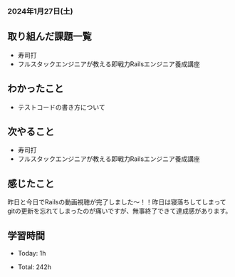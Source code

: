 ### 2024年1月27日(土)

## 取り組んだ課題一覧

- 寿司打
- フルスタックエンジニアが教える即戦力Railsエンジニア養成講座

## わかったこと

- テストコードの書き方について

## 次やること

- 寿司打
- フルスタックエンジニアが教える即戦力Railsエンジニア養成講座

## 感じたこと

昨日と今日でRailsの動画視聴が完了しました〜！！昨日は寝落ちしてしまってgitの更新を忘れてしまったのが痛いですが、無事終了できて達成感があります。

## 学習時間

- Today: 1h

- Total: 242h